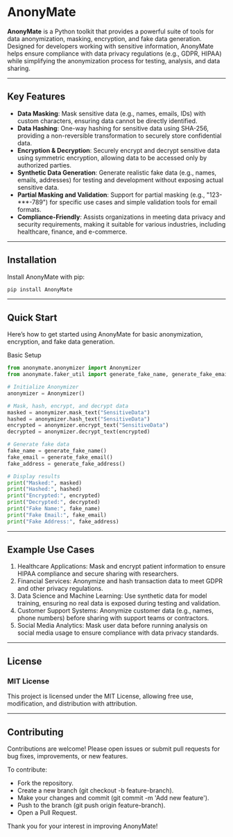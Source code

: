 # AnonyMate

**AnonyMate** is a Python toolkit that provides a powerful suite of tools for data anonymization, masking, encryption, and fake data generation. Designed for developers working with sensitive information, AnonyMate helps ensure compliance with data privacy regulations (e.g., GDPR, HIPAA) while simplifying the anonymization process for testing, analysis, and data sharing.

---

## Key Features

- **Data Masking**: Mask sensitive data (e.g., names, emails, IDs) with custom characters, ensuring data cannot be directly identified.
- **Data Hashing**: One-way hashing for sensitive data using SHA-256, providing a non-reversible transformation to securely store confidential data.
- **Encryption & Decryption**: Securely encrypt and decrypt sensitive data using symmetric encryption, allowing data to be accessed only by authorized parties.
- **Synthetic Data Generation**: Generate realistic fake data (e.g., names, emails, addresses) for testing and development without exposing actual sensitive data.
- **Partial Masking and Validation**: Support for partial masking (e.g., "123-***-789") for specific use cases and simple validation tools for email formats.
- **Compliance-Friendly**: Assists organizations in meeting data privacy and security requirements, making it suitable for various industries, including healthcare, finance, and e-commerce.

---

## Installation

Install AnonyMate with pip:

```bash
pip install AnonyMate
```

---

## Quick Start

Here’s how to get started using AnonyMate for basic anonymization, encryption, and fake data generation.

Basic Setup

```python
from anonymate.anonymizer import Anonymizer
from anonymate.faker_util import generate_fake_name, generate_fake_email, generate_fake_address

# Initialize Anonymizer
anonymizer = Anonymizer()

# Mask, hash, encrypt, and decrypt data
masked = anonymizer.mask_text("SensitiveData")
hashed = anonymizer.hash_text("SensitiveData")
encrypted = anonymizer.encrypt_text("SensitiveData")
decrypted = anonymizer.decrypt_text(encrypted)

# Generate fake data
fake_name = generate_fake_name()
fake_email = generate_fake_email()
fake_address = generate_fake_address()

# Display results
print("Masked:", masked)
print("Hashed:", hashed)
print("Encrypted:", encrypted)
print("Decrypted:", decrypted)
print("Fake Name:", fake_name)
print("Fake Email:", fake_email)
print("Fake Address:", fake_address)
```


---

## Example Use Cases
1. Healthcare Applications: Mask and encrypt patient information to ensure HIPAA compliance and secure sharing with researchers.
2. Financial Services: Anonymize and hash transaction data to meet GDPR and other privacy regulations.
3. Data Science and Machine Learning: Use synthetic data for model training, ensuring no real data is exposed during testing and validation.
4. Customer Support Systems: Anonymize customer data (e.g., names, phone numbers) before sharing with support teams or contractors.
5. Social Media Analytics: Mask user data before running analysis on social media usage to ensure compliance with data privacy standards.

---

## License

### MIT License

This project is licensed under the MIT License, allowing free use, modification, and distribution with attribution.

---

## Contributing
Contributions are welcome! Please open issues or submit pull requests for bug fixes, improvements, or new features.

To contribute:

- Fork the repository.
- Create a new branch (git checkout -b feature-branch).
- Make your changes and commit (git commit -m 'Add new feature').
- Push to the branch (git push origin feature-branch).
- Open a Pull Request.

Thank you for your interest in improving AnonyMate!